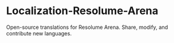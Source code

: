 # Localization-Resolume-Arena
Open-source translations for Resolume Arena. Share, modify, and contribute new languages.
